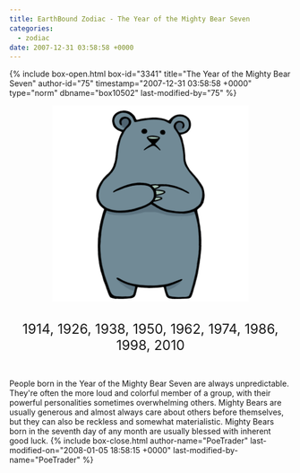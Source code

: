 ```yaml
---
title: EarthBound Zodiac - The Year of the Mighty Bear Seven
categories:
  - zodiac
date: 2007-12-31 03:58:58 +0000
---
```

{% include box-open.html box-id="3341" title="The Year of the Mighty Bear Seven" author-id="75" timestamp="2007-12-31 03:58:58 +0000" type="norm" dbname="box10502" last-modified-by="75" %}
<center><img src="bearcolorsm.png" title="Illustration by kota12" /><br /><br />

<font size="+2">1914, 1926, 1938, 1950, 1962, 1974, 1986, 1998, 2010</font></center><br />

People born in the Year of the Mighty Bear Seven are always unpredictable. They're often the more loud and colorful member of a group, with their powerful personalities sometimes overwhelming others. Mighty Bears are usually generous and almost always care about others before themselves, but they can also be reckless and somewhat materialistic. Mighty Bears born in the seventh day of any month are usually blessed with inherent good luck.
{% include box-close.html author-name="PoeTrader" last-modified-on="2008-01-05 18:58:15 +0000" last-modified-by-name="PoeTrader" %}
